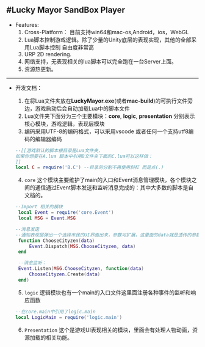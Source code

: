 #Lucky Mayor SandBox Player
------


- Features:
  1. Cross-Platform： 目前支持win64和mac-os,Android，ios，WebGL
  2. Lua脚本控制游戏逻辑。除了少量的Unity底层的表现实现，其他的全部采用Lua脚本控制 自由度非常高
  3. URP 2D rendering.
  4. 网络支持，无表现相关的lua脚本可以完全跑在一台Server上面。
  5. 资源热更新。
----

- 开发文档：
  1. 在将Lua文件夹放在**LuckyMayor.exe**(或者**mac-build**)的可执行文件旁边，游戏启动后会自动加载Lua中的脚本文件
  2. Lua文件夹下面分为三个主要模块：**core**, **logic**, **presentation** 分别表示 核心模块，游戏逻辑，表现层模块
  3. 编码采用UTF-8的编码格式，可以采用vscode 或者任何一个支持utf8编码的编辑器编码
    ```Lua
    --[[游戏默认的脚本根目录是Lua文件夹，
    如果你想要在A.lua 脚本中引用B文件夹下面的C.lua可以这样做：
    ]]
    local C = require('B.C') --目录的分割不再使用斜杠 而是点(.)
    
    ```
  4. `core` 这个模块主要维护了main的入口和Event消息管理模块，各个模块之间的通信通过Event脚本发送和监听消息完成的：其中大多数的脚本是自文档的。
   ``` Lua
   --Import 相关的模块
    local Event = require('core.Event')
    local MSG = Event.MSG

   --消息发送
   --通知表现层弹出一个选择市民的UI界面出来，参数可扩展，这里面的data就是透传的参数内容可以自定义
    function ChooseCityzen(data) 
        Event.Dispatch(MSG.ChooseCityzen, data)
    end

    --消息监听：
    Event.Listen(MSG.ChooseCityzen, function(data)
        ChooseCityzen.Create(data)
    end)
   ```
   5. `logic` 逻辑模块也有一个main的入口文件这里面注册各种事件的监听和响应函数
    ```Lua
    --在core.main中引用了logic.main
    local LogicMain = require('logic.main')
    ```

   6. `Presentation` 这个是游戏UI表现相关的模块，里面会有处理人物动画，资源加载的相关功能。
